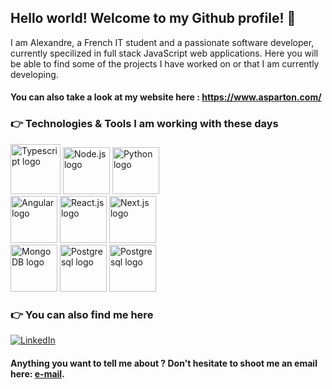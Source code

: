 ## Hello world! Welcome to my Github profile! 👋

I am Alexandre, a French IT student and a passionate software developer, currently specilized in full stack JavaScript web applications. Here you will be able to find some of the projects I have worked on or that I am currently developing.
#### You can also take a look at my website here : https://www.asparton.com/

### 👉 Technologies & Tools I am working with these days
<div>
  <img src="https://img.icons8.com/color/240/000000/typescript.png" alt="Typescript logo" width="80"/>
  <img src="https://seeklogo.com/images/N/nodejs-logo-065257DE24-seeklogo.com.png" alt="Node.js logo" width="75"/>
  <img src="https://seeklogo.com/images/P/python-logo-A32636CAA3-seeklogo.com.png" alt="Python logo" width="75"/>
</div>
<div>
  <img src="https://seeklogo.com/images/A/angular-logo-B76B1CDE98-seeklogo.com.png" alt="Angular logo" width="75"/>
  <img src="https://img.icons8.com/office/240/000000/react.png" alt="React.js logo" width="75"/>
  <img src="https://seeklogo.com/images/N/next-js-logo-8FCFF51DD2-seeklogo.com.png" alt="Next.js logo" width="75"/>
</div>
<div>
  <img src="https://seeklogo.com/images/M/mongodb-logo-4A71340576-seeklogo.com.png" alt="MongoDB logo" width="75"/>
  <img src="https://img.icons8.com/color/240/000000/postgreesql.png" alt="Postgresql logo" width="75"/>
  <img src="https://seeklogo.com/images/M/MySQL-logo-F6FF285A58-seeklogo.com.png" alt="Postgresql logo" width="75"/>
</div>

### 👉 You can also find me here
[![LinkedIn](https://raw.githubusercontent.com/WaylonWalker/WaylonWalker/main/icon/linkedin.png)](https://www.linkedin.com/in/alexandre-sparton/)

#### Anything you want to tell me about ? Don't hesitate to shoot me an email here: [e-mail](mailto:sparton.alexandre@gmail.com).
